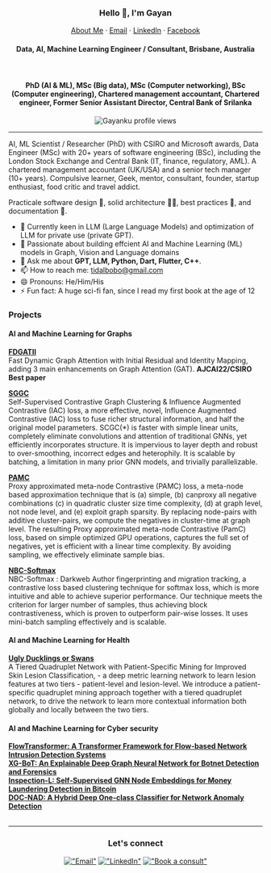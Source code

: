 <p align="center">
  <h3 align="center">Hello 👋, I'm Gayan</h3>
</p>
<p align="center">
    <a href="https://gayanku.github.io">About Me</a>
    ·
    <a href="mailto:tidalbobo@gmail.com">Email</a>
    ·
    <a href="https://www.linkedin.com/in/tidalbobo/">LinkedIn</a>
    ·
    <a href="https://www.facebook.com/gayan.k.kulatilleke">Facebook</a>
</p>
<p align="center">
  <h4 align="center">Data, AI, Machine Learning Engineer / Consultant, Brisbane, Australia</h4>
  <br>
  <h4 align="center">PhD (AI & ML), MSc (Big data), MSc (Computer networking), BSc (Computer engineering), Chartered management accountant, Chartered engineer, Former Senior Assistant Director, Central Bank of Srilanka</h4>
</p>

<p align="center"> 
  <img align="center" src="https://komarev.com/ghpvc/?username=gayanku&color=blue&style=flat-square" alt="Gayanku profile views" />
</p>

<hr/>

AI, ML Scientist / Researcher (PhD) with CSIRO and Microsoft awards, Data Engineer (MSc) with 20+ years of software engineering (BSc), including the London Stock Exchange and Central Bank (IT, finance, regulatory, AML). 
A chartered management accountant (UK/USA) and a senior tech manager (10+ years). 
Compulsive learner, Geek, mentor, consultant, founder, startup enthusiast, food critic and travel addict.

Practicale software design 📲, solid architecture 👷‍♀️, best practices 🧰, and documentation 📖.

- 🔭 Currently keen in LLM (Large Language Models) and optimization of LLM for private use (private GPT).
- 🌱 Passionate about building effcient AI and Machine Learning (ML) models in Graph, Vision and Language domains
- 💬 Ask me about **GPT, LLM, Python, Dart, Flutter, C++**. 
- 📫 How to reach me: [tidalbobo@gmail.com](mailto:tidalbobo@gmail.com)
- 😄 Pronouns: He/Him/His
- ⚡ Fun fact: A huge sci-fi fan, since I read my first book at the age of 12 

### Projects
#### AI and Machine Learning for Graphs
[**FDGATII**](https://github.com/gayanku/FDGATII) <br />Fast Dynamic Graph Attention with Initial Residual and Identity Mapping, adding 3 main enhancements on Graph Attention (GAT). **AJCAI22/CSIRO Best paper**
<br />

[**SGGC**](https://github.com/gayanku/SCGC) <br />Self-Supervised Contrastive Graph Clustering & Influence Augmented Contrastive (IAC) loss, a more effective, novel, Influence Augmented Contrastive (IAC) loss to fuse richer structural information, and half the original model parameters. SCGC(*) is faster with simple linear units, completely eliminate convolutions and attention of traditional GNNs, yet efficiently incorporates structure. It is impervious to layer depth and robust to over-smoothing, incorrect edges and heterophily. It is scalable by batching, a limitation in many prior GNN models, and trivially parallelizable.
<br />

[**PAMC**](https://github.com/gayanku/PAMC) <br />Proxy approximated meta-node Contrastive (PAMC) loss, a meta-node based approximation technique that is (a) simple, (b) canproxy all negative combinations (c) in quadratic cluster size time complexity, (d) at graph level, not node level, and (e) exploit graph sparsity. By replacing node-pairs with additive cluster-pairs, we compute the negatives in cluster-time at graph level. The resulting Proxy approximated meta-node Contrastive (PamC) loss, based on simple optimized GPU operations, captures the full set of negatives, yet is efficient with a linear time complexity. By avoiding sampling, we effectively eliminate sample bias.
<br />

[**NBC-Softmax**](https://github.com/gayanku/NBC-Softmax)<br />NBC-Softmax : Darkweb Author fingerprinting and migration tracking,  a contrastive loss based clustering technique for softmax loss, which is more intuitive and able to achieve superior performance. Our technique meets the criterion for larger number of samples, thus achieving block contrastiveness, which is proven to outperform pair-wise losses. It uses mini-batch sampling effectively and is scalable.
<br />

#### AI and Machine Learning for Health
[**Ugly Ducklings or Swans**](https://arxiv.org/pdf/2309.09689.pdf) <br />A Tiered Quadruplet Network with Patient-Specific Mining for Improved Skin Lesion Classification, - a deep metric learning network to learn lesion features at two tiers - patient-level and lesion-level. We introduce a patient-specific quadruplet mining approach together with a tiered quadruplet network, to drive the network to learn more contextual information both globally and locally between the two tiers. 

#### AI and Machine Learning for Cyber security

[**FlowTransformer: A Transformer Framework for Flow-based Network Intrusion Detection Systems**](https://www.sciencedirect.com/science/article/pii/S095741742303066X?via%3Dihub)<br />
[**XG-BoT: An Explainable Deep Graph Neural Network for Botnet Detection and Forensics**](https://www.sciencedirect.com/science/article/pii/S2542660523000707)<br />
[**Inspection-L: Self-Supervised GNN Node Embeddings for Money Laundering Detection in Bitcoin**](https://link.springer.com/article/10.1007/s10489-023-04504-9)<br />
[**DOC-NAD: A Hybrid Deep One-class Classifier for Network Anomaly Detection**](https://ieeexplore.ieee.org/document/10181181/)<br />
<br />

<hr/>

<div align="center"> 
<h3 align="center">Let's connect</h3>

[!["Email"](https://img.shields.io/badge/M-GMail-red)](mailto:tidalbobo@gmail.com)
[!["LinkedIn"](https://img.shields.io/badge/LinkedIn-blue?style=flat&logo=linkedin&labelColor=blue)](https://www.linkedin.com/in/tidalbobo)
[!["Book a consult"](https://img.shields.io/badge/🧑‍💻-Book_a_Consulation-green)](https://topmate.io/gayanku)

</div>

<!--
**gayanku/gayanku** is a ✨ _special_ ✨ repository because its `README.md` (this file) appears on your GitHub profile.

Here are some ideas to get you started:
- 👯 I’m looking to collaborate on ...
-->
